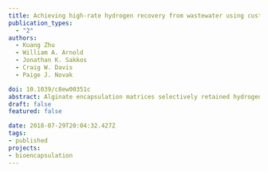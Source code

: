 ```yaml
---
title: Achieving high-rate hydrogen recovery from wastewater using customizable alginate polymer gel matrices encapsulating biomass
publication_types:
  - "2"
authors:
  - Kuang Zhu
  - William A. Arnold
  - Jonathan K. Sakkos
  - Craig W. Davis
  - Paige J. Novak

doi: 10.1039/c8ew00351c
abstract: Alginate encapsulation matrices selectively retained hydrogen producing biomass, achieving reliable high-rate production of hydrogen at various operating conditions. In addition to methane gas, higher-value resources such as hydrogen gas are produced during anaerobic wastewater treatment. They are, however, immediately consumed by other organisms. To recover these high-value resources, not only do the desired phenotypes need to be retained in the anaerobic reactor, but the undesired ones need to be washed out. In this study, a well-established alginate-based polymer gel, with and without a coating layer, was used to selectively encapsulate hydrogen-producing biomass in beads to achieve high-rate recovery of hydrogen during anaerobic wastewater treatment. The effect of cross-linking agents, Ca 2+ , Sr 2+ , and Ba 2+ , as well as a composite coating on the beads, consisting of alternating layers of polyethylenimine and silica hydrogel, were investigated with respect to their performance, specifically, their mass transfer characteristics and their differential ability to retain the encapsulated biomass. Although the coating reduced the escape rate of encapsulated biomass from the beads, all alginate polymer matrices without coating effectively retained biomass. Fast diffusion of dissolved organic carbon (DOC) through the polymer gel was observed in both Ca-alginate and Sr-alginate without coating. The coating, however, decreased either the diffusivity or the permeability of the DOC depending on whether the DOC was from synthetic wastewater (more lipids and proteins) or real brewery wastewater (more sugars). Consequently, the encapsulation system with coating became diffusion limited when brewery wastewater with high chemical oxygen demand was fed, resulting in a lower hydrogen production rate than the uncoated encapsulation systems. In all cases the encapsulated biomass was able to produce hydrogen, even at a hydraulic residence time of 45 min. Although there are limitations to this system, the used of encapsulated biomass for resource recovery from wastewater shows promise, particularly for high-rate systems in which the retention of specific phenotypes is desired.
draft: false
featured: false

date: 2018-07-29T20:04:32.427Z
tags:
- published
projects:
- bioencapsulation
---
```

